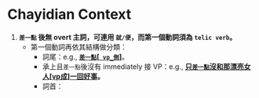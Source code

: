 # Chayidian Context

1. **`差一點` 後無 overt 主詞，可連用 `就/便`，而第一個動詞須為 `telic verb`。**
   * 第一個動詞再依其結構做分類：
     * 詞尾：e.g., <u>**`差一點`[` vp_倒`]**</u>。
     * 承上且`差一點`後沒有 immediately 接 VP：e.g., **<u>只`差一點`沒和那漂亮女人[vp成]一回好事</u>。**
     * 詞首：